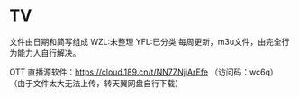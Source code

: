 # TV

文件由日期和简写组成  WZL:未整理  YFL:已分类
每周更新，m3u文件，由完全行为能力人自行解决。

OTT 直播源软件：https://cloud.189.cn/t/NN7ZNjjArEfe （访问码：wc6q）  （由于文件太大无法上传，转天翼网盘自行下载）
